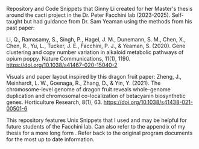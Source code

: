 Repository and Code Snippets that Ginny Li created for her Master's thesis around the cacti project in the Dr. Peter Facchini lab (2023-2025). Self-taught but had guidance from Dr. Sam Yeaman using the methods from his past paper: 

Li, Q., Ramasamy, S., Singh, P., Hagel, J. M., Dunemann, S. M., Chen, X., Chen, R., Yu, L., Tucker, J. E., Facchini, P. J., & Yeaman, S. (2020). Gene clustering and copy number variation in alkaloid metabolic pathways of opium poppy. Nature Communications, 11(1), 1190. https://doi.org/10.1038/s41467-020-15040-2

Visuals and paper layout inspired by this dragon fruit paper: 
Zheng, J., Meinhardt, L. W., Goenaga, R., Zhang, D., & Yin, Y. (2021). The chromosome-level genome of dragon fruit reveals whole-genome duplication and chromosomal co-localization of betacyanin biosynthetic genes. Horticulture Research, 8(1), 63. https://doi.org/10.1038/s41438-021-00501-6


This repository features Unix Snippets that I used and may be helpful for future students of the Facchini lab. Can also refer to the appendix of my thesis for a more long form . Refer back to the original program documents for the most up to date information.
